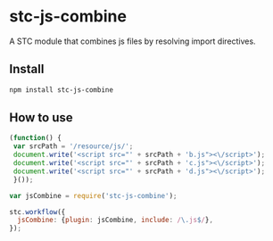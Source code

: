 # stc-js-combine

A STC module that combines js files by resolving import directives.

## Install

```sh
npm install stc-js-combine
```

## How to use

```js
(function() {
 var srcPath = '/resource/js/';
 document.write('<script src="' + srcPath + 'b.js"><\/script>');
 document.write('<script src="' + srcPath + 'c.js"><\/script>');
 document.write('<script src="' + srcPath + 'd.js"><\/script>');
 }());
```

```js
var jsCombine = require('stc-js-combine');

stc.workflow({
  jsCombine: {plugin: jsCombine, include: /\.js$/},
});
```

